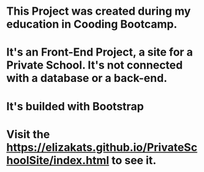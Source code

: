 # This Project was created during my education in Cooding Bootcamp.
# It's an Front-End Project, a site for a Private School. It's not connected with a database or a back-end.
# It's builded with Bootstrap
# Visit the https://elizakats.github.io/PrivateSchoolSite/index.html to see it.
